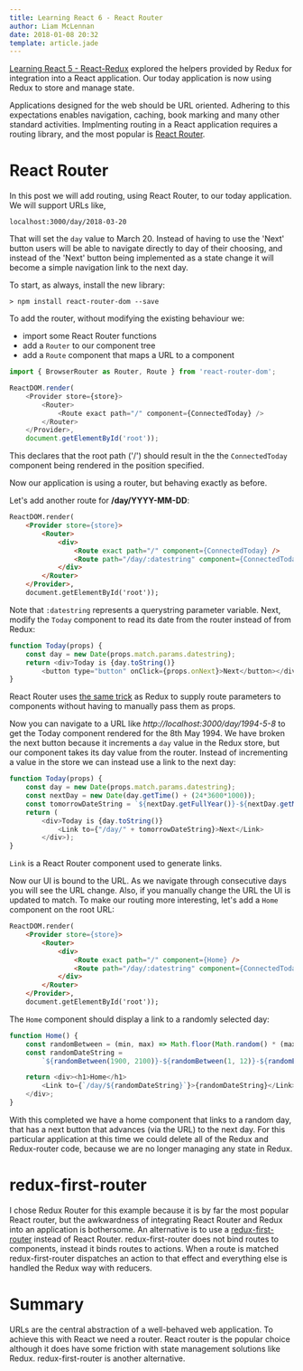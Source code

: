 ```yaml
---
title: Learning React 6 - React Router
author: Liam McLennan
date: 2018-01-08 20:32
template: article.jade
---
```


[Learning React 5 - React-Redux](/articles/2018-01-05-react-5-react-redux/) explored the helpers provided by Redux for integration into a React application. Our today application is now using Redux to store and manage state. 

Applications designed for the web should be URL oriented. Adhering to this expectations enables navigation, caching, book marking and many other standard activities. Implmenting routing in a React application requires a routing library, and the most popular is [React Router](https://reacttraining.com/react-router/web/guides/quick-start).

React Router
===========

In this post we will add routing, using React Router, to our today application. We will support URLs like,

```
localhost:3000/day/2018-03-20
```

That will set the `day` value to March 20. Instead of having to use the 'Next' button users will be able to navigate directly to day of their choosing, and instead of the 'Next' button being implemented as a state change it will become a simple navigation link to the next day. 

To start, as always, install the new library:

```
> npm install react-router-dom --save
```

To add the router, without modifying the existing behaviour we: 

* import some React Router functions
* add a `Router` to our component tree
* add a `Route` component that maps a URL to a component

```javascript
import { BrowserRouter as Router, Route } from 'react-router-dom';

ReactDOM.render(
    <Provider store={store}>
        <Router>
            <Route exact path="/" component={ConnectedToday} />
        </Router>
    </Provider>, 
    document.getElementById('root'));
```

This declares that the root path ('/') should result in the the `ConnectedToday` component being rendered in the position specified. 

Now our application is using a router, but behaving exactly as before. 

Let's add another route for **/day/YYYY-MM-DD**:

```html
ReactDOM.render(
    <Provider store={store}>
        <Router>
            <div>
                <Route exact path="/" component={ConnectedToday} />
                <Route path="/day/:datestring" component={ConnectedToday} />
            </div>
        </Router>
    </Provider>,
    document.getElementById('root'));
```

Note that `:datestring` represents a querystring parameter variable. Next, modify the `Today` component to read its date from the router instead of from Redux:

```javascript
function Today(props) {
    const day = new Date(props.match.params.datestring);
    return <div>Today is {day.toString()} 
        <button type="button" onClick={props.onNext}>Next</button></div>;
}
```

React Router uses [the same trick](https://reactjs.org/docs/context.html) as Redux to supply route parameters to components without having to manually pass them as props. 

Now you can navigate to a URL like *http://localhost:3000/day/1994-5-8* to get the Today component rendered for the 8th May 1994. We have broken the next button because it increments a `day` value in the Redux store, but our component takes its day value from the router. Instead of incrementing a value in the store we can instead use a link to the next day:

```javascript
function Today(props) {
    const day = new Date(props.match.params.datestring);
    const nextDay = new Date(day.getTime() + (24*3600*1000));
    const tomorrowDateString = `${nextDay.getFullYear()}-${nextDay.getMonth()+1}-${nextDay.getDate()}`;
    return (
        <div>Today is {day.toString()} 
            <Link to={"/day/" + tomorrowDateString}>Next</Link>
        </div>);
}
```

`Link` is a React Router component used to generate links.

Now our UI is bound to the URL. As we navigate through consecutive days you will see the URL change. Also, if you manually change the URL the UI is updated to match. To make our routing more interesting, let's add a `Home` component on the root URL:

```html
ReactDOM.render(
    <Provider store={store}>
        <Router>
            <div>
                <Route exact path="/" component={Home} />
                <Route path="/day/:datestring" component={ConnectedToday} />
            </div>
        </Router>
    </Provider>,
    document.getElementById('root'));
```

The `Home` component should display a link to a randomly selected day:

```javascript
function Home() {
    const randomBetween = (min, max) => Math.floor(Math.random() * (max-min+1) + min);
    const randomDateString = 
        `${randomBetween(1900, 2100)}-${randomBetween(1, 12)}-${randomBetween(1, 28)}`;

    return <div><h1>Home</h1>
        <Link to={`/day/${randomDateString}`}>{randomDateString}</Link>
    </div>;
}
```

With this completed we have a home component that links to a random day, that has a next button that advances (via the URL) to the next day. For this particular application at this time we could delete all of the Redux and Redux-router code, because we are no longer managing any state in Redux. 

redux-first-router
========

I chose Redux Router for this example because it is by far the most popular React router, but the awkwardness of integrating React Router and Redux into an application is bothersome. An alternative is to use a [redux-first-router](https://github.com/faceyspacey/redux-first-router) instead of React Router. redux-first-router does not bind routes to components, instead it binds routes to actions. When a route is matched redux-first-router dispatches an action to that effect and everything else is handled the Redux way with reducers. 

Summary
======

URLs are the central abstraction of a well-behaved web application. To achieve this with React we need a router. React router is the popular choice although it does have some friction with state management solutions like Redux. redux-first-router is another alternative. 